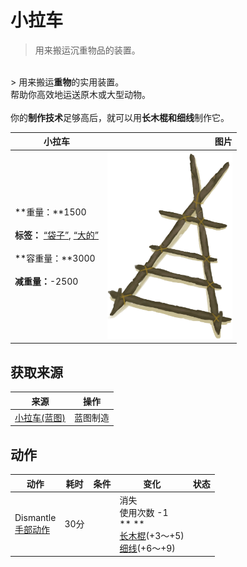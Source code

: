 # 小拉车  
> 用来搬运沉重物品的装置。  
<br>  
> 用来搬运<b>重物</b>的实用装置。<br>帮助你高效地运送原木或大型动物。<br><br>你的<b>制作技术</b>足够高后，就可以用<b>长木棍和细线</b>制作它。  
  
  小拉车  |   图片   
 ----  |  ----:   
 **重量：**1500<br><br>**标签：**	[“袋子”](tag_Bag.md), [“大的”](tag_Large.md)<br><br>**容重量：**3000<br><br>**减重量：**-2500  |  <img decoding="async" src="Sprite/Travois.png" href="a.md" style="max-width:300px;max-height:300px;">   
  
## 获取来源  
来源  |  操作  
----  |  ----  
[小拉车(蓝图)](Bp_Travois.md)  |  蓝图制造  
## 动作  
动作  |  耗时  |  条件  |  变化  |  状态  
----  |  ----  |  ----  |  ----  |  ----  
Dismantle<br>[手部动作](HandAction.md)  |  30分  |    |  消失<br>使用次数  -1<br>**  **<br>  [长木棍](StickLong.md)(+3～+5)<br>  [细线](CordFiber.md)(+6～+9)<br>  |    
